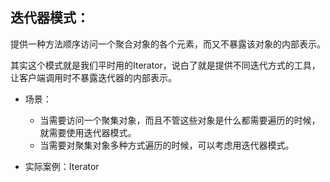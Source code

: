 ## 迭代器模式：

提供一种方法顺序访问一个聚合对象的各个元素，而又不暴露该对象的内部表示。

其实这个模式就是我们平时用的Iterator，说白了就是提供不同迭代方式的工具，让客户端调用时不暴露迭代器的内部表示。

* 场景：

    - 当需要访问一个聚集对象，而且不管这些对象是什么都需要遍历的时候，就需要使用迭代器模式。
    - 当需要对聚集对象多种方式遍历的时候，可以考虑用迭代器模式。
    

 * 实际案例：Iterator
